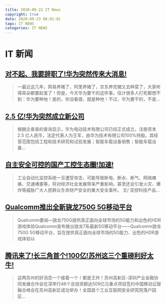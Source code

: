 ```yaml
---
title: 2020-09-23 IT News
copyright: true
date: 2020-09-23 08:01:01
tags: IT NEWS
categories: IT NEWS
---
```

# IT 新闻 
 ## [对不起、我要辞职了!华为突然传来大消息!](http://mp.weixin.qq.com/s?src=11&timestamp=1600819204&ver=2601&signature=Fbc2oUzroiqQ1yL-40eN-V0b4btaFciF4UVs3*n3fP*br4fEzNW0iFLZAVd8TbmaO4X*5FLt0xqg-bou4HWGv6y6g5LRz7NczPZHVs6Qt4a*L17wA2r-u-00bYpZGsis&new=1)
 > 一最近这几年，网易养猪了，阿里养猪了，京东养完猪又去种菜了，大家听得耳朵都要起茧了！但是，今天华为要干的这件事，估计很多人打死都想不到：华为要种地！是的，你没看错，就是种地！不过，华为要干的，不是...
 ## [2.5 亿!华为突然成立新公司](http://mp.weixin.qq.com/s?src=11&timestamp=1600819204&ver=2601&signature=9eCG92FV1bFt7Vp15zqV9g-Y7EQmz7l2V2Rz3iFZ*1sa5OStZ1ZMB5-eQD5Hx0VlZarQQk8IpGk2ITcQSrMzCTzXMhuhRXZ3mk4yJdkTLufjKQjCWKRuInCM0E5y6mYL&new=1)
 > 根据企查查的查询显示，华为电动技术有限公司已经正式成立，注册资本 2.5 亿人民币，法定代表人为王军，由华为技术有限公司100%持股。其经营范围包括工程和技术研究和试验发展；智能车载设备销售；智能车载设备...
 ## [自主安全可控的国产工控生态圈!加速!](http://mp.weixin.qq.com/s?src=11&timestamp=1600819204&ver=2601&signature=9NCBS-zR9U*OeRxHjw*oqSVbasAacwmtrtolowZdGG7Wd6bWIWeiQjJtieheyYfoG4bxyGiu7Ed8s5eFvGVWWN5c-inZg6TCrzeD3mQi-v-QHCD8OMfAnMepLVU5QxZR&new=1)
 > 工业自动化监控系统一旦遭受攻击，可能导致断电、断水、断气、网络瘫痪、交通堵塞等，将对经济社会发展带来严重影响，甚至还会引发火灾、爆炸等威胁广大人民群众生命财产安全的重大安全事件。 文/ 亚控科技产品...
 ## [Qualcomm推出全新骁龙750G 5G移动平台](http://mp.weixin.qq.com/s?src=11&timestamp=1600819204&ver=2601&signature=9Ewo3LBPSOcfckDJfq9HMB8THpckq*dMEEmhZVRFE4xTntkYoIL9VCUGXCKithlAzj8UGA1XjBKtvwmt1A8KXWtpGqTA0-yJs0n7YDF3XqErM16peAYSEIp3klrJKJqg&new=1)
 > Qualcomm要闻—骁龙750G提供真正面向全球市场的5G能力和出色的HDR游戏体验Qualcomm宣布推出骁龙7系最新5G移动平台——Qualcomm骁龙750G 5G移动平台，旨在提供真正面向全球市场的5G能力、出色的HDR游戏体验以
 ## [腾讯来了!长三角首个!100亿!苏州这三个重磅利好太牛!](http://mp.weixin.qq.com/s?src=11&timestamp=1600819204&ver=2601&signature=bCFhDapct4sJeEQEc45Jn6bI0DuuSIABINGAbcXBuTAvyi*OcvBIjuqEqDFpsDAFohqQNR4b0nr7hDOKq8*WWiKar2cyJykRYIAoqQwSx8jkVhZO5YQeboqrJLGjsfwW&new=1)
 > 这两苏州的好消息一个接着一个！都是王炸！苏州高新区-深圳产业金融协同发展合作会在深举行46个总投资额达509亿元重点项目签约中国移动云智融合峰会在苏州高新区成功举办！全国首个工业互联网安全研究院落户园区...

    
